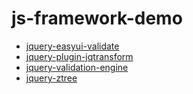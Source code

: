 # js-framework-demo
- [jquery-easyui-validate](jquery-easyui-validate)
- [jquery-plugin-jqtransform](jquery-plugin-jqtransform)
- [jquery-validation-engine](jquery-validation-engine)
- [jquery-ztree](jquery-ztree)
